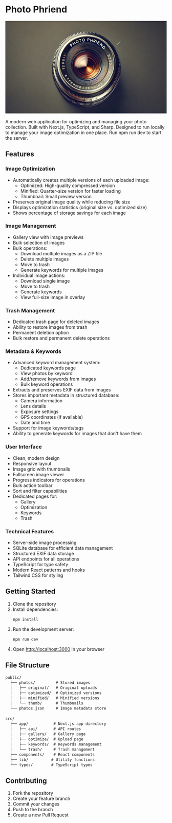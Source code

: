 # Photo Phriend

![Photo Phriend Banner](public/assets/img/banner/photo-phriend-banner.webp)

A modern web application for optimizing and managing your photo collection. Built with Next.js, TypeScript, and Sharp. Designed to run locally to manage your image optimization in one place. Run npm run dev to start the server.

## Features

### Image Optimization
- Automatically creates multiple versions of each uploaded image:
  - Optimized: High-quality compressed version
  - Minified: Quarter-size version for faster loading
  - Thumbnail: Small preview version
- Preserves original image quality while reducing file size
- Displays optimization statistics (original size vs. optimized size)
- Shows percentage of storage savings for each image

### Image Management
- Gallery view with image previews
- Bulk selection of images
- Bulk operations:
  - Download multiple images as a ZIP file
  - Delete multiple images
  - Move to trash
  - Generate keywords for multiple images
- Individual image actions:
  - Download single image
  - Move to trash
  - Generate keywords
  - View full-size image in overlay

### Trash Management
- Dedicated trash page for deleted images
- Ability to restore images from trash
- Permanent deletion option
- Bulk restore and permanent delete operations

### Metadata & Keywords
- Advanced keyword management system:
  - Dedicated keywords page
  - View photos by keyword
  - Add/remove keywords from images
  - Bulk keyword operations
- Extracts and preserves EXIF data from images
- Stores important metadata in structured database:
  - Camera information
  - Lens details
  - Exposure settings
  - GPS coordinates (if available)
  - Date and time
- Support for image keywords/tags
- Ability to generate keywords for images that don't have them

### User Interface
- Clean, modern design
- Responsive layout
- Image grid with thumbnails
- Fullscreen image viewer
- Progress indicators for operations
- Bulk action toolbar
- Sort and filter capabilities
- Dedicated pages for:
  - Gallery
  - Optimization
  - Keywords
  - Trash

### Technical Features
- Server-side image processing
- SQLite database for efficient data management
- Structured EXIF data storage
- API endpoints for all operations
- TypeScript for type safety
- Modern React patterns and hooks
- Tailwind CSS for styling

## Getting Started

1. Clone the repository
2. Install dependencies:
   ```bash
   npm install
   ```
3. Run the development server:
   ```bash
   npm run dev
   ```
4. Open [http://localhost:3000](http://localhost:3000) in your browser

## File Structure
```
public/
  ├── photos/         # Stored images
  │   ├── original/   # Original uploads
  │   ├── optimized/  # Optimized versions
  │   ├── minified/   # Minified versions
  │   └── thumb/      # Thumbnails
  └── photos.json     # Image metadata store

src/
  ├── app/           # Next.js app directory
  │   ├── api/       # API routes
  │   ├── gallery/   # Gallery page
  │   ├── optimize/  # Upload page
  │   ├── keywords/  # Keywords management
  │   └── trash/     # Trash management
  ├── components/    # React components
  ├── lib/          # Utility functions
  └── types/        # TypeScript types
```

## Contributing

1. Fork the repository
2. Create your feature branch
3. Commit your changes
4. Push to the branch
5. Create a new Pull Request
